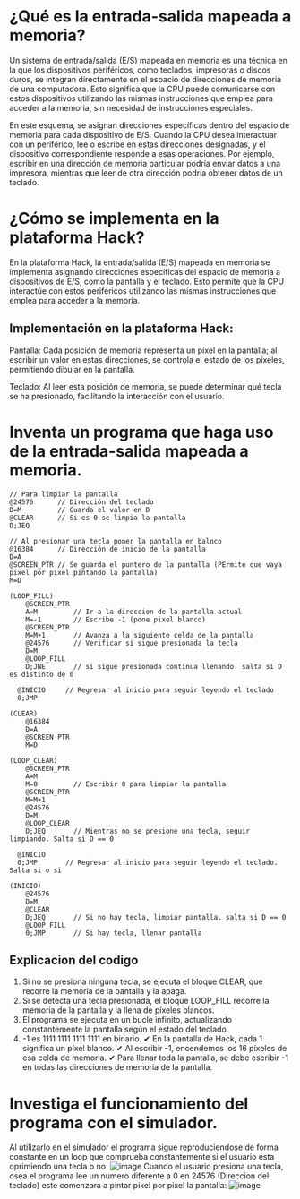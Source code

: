 # ¿Qué es la entrada-salida mapeada a memoria?
Un sistema de entrada/salida (E/S) mapeada en memoria es una técnica en la que los dispositivos periféricos, como teclados, impresoras o discos duros, se integran directamente en el espacio de direcciones de memoria de una computadora. Esto significa que la CPU puede comunicarse con estos dispositivos utilizando las mismas instrucciones que emplea para acceder a la memoria, sin necesidad de instrucciones especiales.

En este esquema, se asignan direcciones específicas dentro del espacio de memoria para cada dispositivo de E/S. Cuando la CPU desea interactuar con un periférico, lee o escribe en estas direcciones designadas, y el dispositivo correspondiente responde a esas operaciones. Por ejemplo, escribir en una dirección de memoria particular podría enviar datos a una impresora, mientras que leer de otra dirección podría obtener datos de un teclado.

# ¿Cómo se implementa en la plataforma Hack?
En la plataforma Hack, la entrada/salida (E/S) mapeada en memoria se implementa asignando direcciones específicas del espacio de memoria a dispositivos de E/S, como la pantalla y el teclado. Esto permite que la CPU interactúe con estos periféricos utilizando las mismas instrucciones que emplea para acceder a la memoria.

## Implementación en la plataforma Hack:

Pantalla: Cada posición de memoria representa un píxel en la pantalla; al escribir un valor en estas direcciones, se controla el estado de los píxeles, permitiendo dibujar en la pantalla.

Teclado: Al leer esta posición de memoria, se puede determinar qué tecla se ha presionado, facilitando la interacción con el usuario.

# Inventa un programa que haga uso de la entrada-salida mapeada a memoria.

    // Para limpiar la pantalla 
    @24576      // Dirección del teclado
    D=M         // Guarda el valor en D
    @CLEAR      // Si es 0 se limpia la pantalla
    D;JEQ
    
    // Al presionar una tecla poner la pantalla en balnco
    @16384      // Dirección de inicio de la pantalla
    D=A
    @SCREEN_PTR // Se guarda el puntero de la pantalla (PErmite que vaya pixel por pixel pintando la pantalla)
    M=D

    (LOOP_FILL)
        @SCREEN_PTR
        A=M         // Ir a la direccion de la pantalla actual
        M=-1        // Escribe -1 (pone pixel blanco)
        @SCREEN_PTR
        M=M+1       // Avanza a la siguiente celda de la pantalla
        @24576      // Verificar si sigue presionada la tecla
        D=M
        @LOOP_FILL
        D;JNE       // si sigue presionada continua llenando. salta si D es distinto de 0
        
      @INICIO     // Regresar al inicio para seguir leyendo el teclado
      0;JMP
    
    (CLEAR)
        @16384
        D=A
        @SCREEN_PTR
        M=D
    
    (LOOP_CLEAR)
        @SCREEN_PTR
        A=M
        M=0         // Escribir 0 para limpiar la pantalla
        @SCREEN_PTR
        M=M+1
        @24576
        D=M
        @LOOP_CLEAR
        D;JEQ       // Mientras no se presione una tecla, seguir limpiando. Salta si D == 0
        
      @INICIO
      0;JMP       // Regresar al inicio para seguir leyendo el teclado. Salta si o si 
    
    (INICIO)
        @24576
        D=M
        @CLEAR
        D;JEQ       // Si no hay tecla, limpiar pantalla. salta si D == 0
        @LOOP_FILL
        0;JMP       // Si hay tecla, llenar pantalla


## Explicacion del codigo 
1. Si no se presiona ninguna tecla, se ejecuta el bloque CLEAR, que recorre la memoria de la pantalla y la apaga.
2. Si se detecta una tecla presionada, el bloque LOOP_FILL recorre la memoria de la pantalla y la llena de píxeles blancos.
3. El programa se ejecuta en un bucle infinito, actualizando constantemente la pantalla según el estado del teclado.
4. -1 es 1111 1111 1111 1111 en binario.
✔ En la pantalla de Hack, cada 1 significa un píxel blanco.
✔ Al escribir -1, encendemos los 16 píxeles de esa celda de memoria.
✔ Para llenar toda la pantalla, se debe escribir -1 en todas las direcciones de memoria de la pantalla.

# Investiga el funcionamiento del programa con el simulador.
Al utilizarlo en el simulador el programa sigue reproduciendose de forma constante en un loop que comprueba constantemente si el usuario esta oprimiendo una tecla o no:
![image](https://github.com/user-attachments/assets/deeb6318-2424-4602-a992-9c14fa96b80e)
Cuando el usuario presiona una tecla, osea el programa lee un numero diferente a 0 en 24576 (Direccion del teclado) este comenzara a pintar pixel por pixel la pantalla:
![image](https://github.com/user-attachments/assets/b566b41c-f2b1-4422-a9a5-e4a044cf6835)


